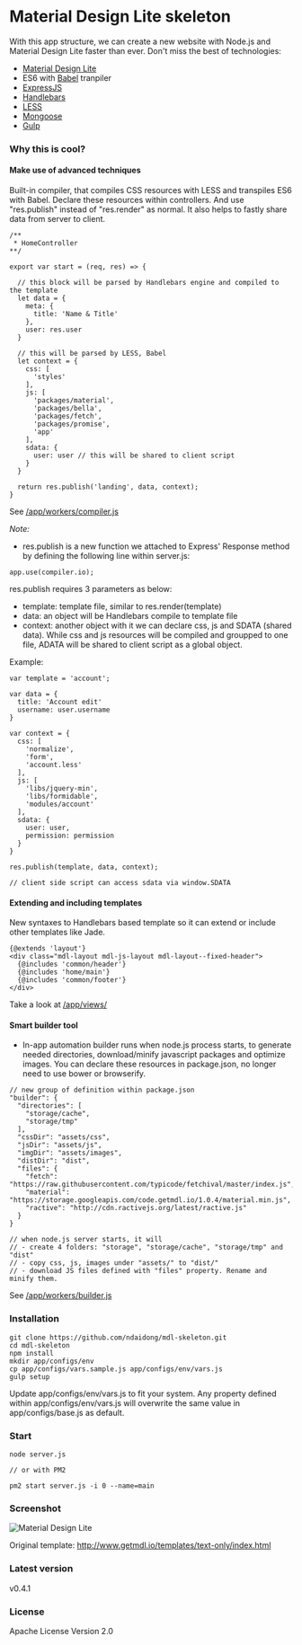 # Material Design Lite skeleton

With this app structure, we can create a new website with Node.js and Material Design Lite faster than ever. Don't miss the best of technologies:

- [Material Design Lite](http://www.getmdl.io/)
- ES6 with [Babel](https://babeljs.io/) tranpiler
- [ExpressJS](http://expressjs.com)
- [Handlebars](http://handlebarsjs.com/)
- [LESS](http://lesscss.org/)
- [Mongoose](http://mongoosejs.com/)
- [Gulp](http://gulpjs.com/)



### Why this is cool?

#### Make use of advanced techniques

Built-in compiler, that compiles CSS resources with LESS and transpiles ES6 with Babel. Declare these resources within controllers. And use "res.publish" instead of "res.render" as normal. It also helps to fastly share data from server to client.

```
/**
 * HomeController
**/

export var start = (req, res) => {

  // this block will be parsed by Handlebars engine and compiled to the template
  let data = {
    meta: {
      title: 'Name & Title'
    },
    user: res.user
  }

  // this will be parsed by LESS, Babel
  let context = {
    css: [
      'styles'
    ],
    js: [
      'packages/material',
      'packages/bella',
      'packages/fetch',
      'packages/promise',
      'app'
    ],
    sdata: {
      user: user // this will be shared to client script
    }
  }

  return res.publish('landing', data, context);
}

```
See [/app/workers/compiler.js](https://github.com/ndaidong/mdl-skeleton/blob/master/app/workers/compiler.js)

*Note:*

- res.publish is a new function we attached to Express' Response method by defining the following line within server.js:

```
app.use(compiler.io);
```

res.publish requires 3 parameters as below:

- template: template file, similar to res.render(template)
- data: an object will be Handlebars compile to template file
- context: another object with it we can declare css, js and SDATA (shared data). While css and js resources will be compiled and groupped to one file, ADATA will be shared to client script as a global object.

Example:

```
var template = 'account';

var data = {
  title: 'Account edit'
  username: user.username
}

var context = {
  css: [
    'normalize',
    'form',
    'account.less'
  ],
  js: [
    'libs/jquery-min',
    'libs/formidable',
    'modules/account'
  ],
  sdata: {
    user: user,
    permission: permission
  }
}

res.publish(template, data, context);

// client side script can access sdata via window.SDATA
```

#### Extending and including templates

New syntaxes to Handlebars based template so it can extend or include other templates like Jade.

```
{@extends 'layout'}
<div class="mdl-layout mdl-js-layout mdl-layout--fixed-header">
  {@includes 'common/header'}
  {@includes 'home/main'}
  {@includes 'common/footer'}
</div>
```

Take a look at [/app/views/](https://github.com/ndaidong/mdl-skeleton/tree/master/app/views)


#### Smart builder tool

- In-app automation builder runs when node.js process starts, to generate needed directories, download/minify javascript packages and optimize images. You can declare these resources in package.json, no longer need to use bower or browserify.

```
// new group of definition within package.json
"builder": {
  "directories": [
    "storage/cache",
    "storage/tmp"
  ],
  "cssDir": "assets/css",
  "jsDir": "assets/js",
  "imgDir": "assets/images",
  "distDir": "dist",
  "files": {
    "fetch": "https://raw.githubusercontent.com/typicode/fetchival/master/index.js",
    "material": "https://storage.googleapis.com/code.getmdl.io/1.0.4/material.min.js",
    "ractive": "http://cdn.ractivejs.org/latest/ractive.js"
  }
}

// when node.js server starts, it will
// - create 4 folders: "storage", "storage/cache", "storage/tmp" and "dist"
// - copy css, js, images under "assets/" to "dist/"
// - download JS files defined with "files" property. Rename and minify them.
```

See [/app/workers/builder.js](https://github.com/ndaidong/mdl-skeleton/blob/master/app/workers/builder.js)




### Installation

```
git clone https://github.com/ndaidong/mdl-skeleton.git
cd mdl-skeleton
npm install
mkdir app/configs/env
cp app/configs/vars.sample.js app/configs/env/vars.js
gulp setup
```

Update app/configs/env/vars.js to fit your system.
Any property defined within app/configs/env/vars.js will overwrite the same value in app/configs/base.js as default.

### Start

```
node server.js

// or with PM2

pm2 start server.js -i 0 --name=main

```

### Screenshot

![Material Design Lite](http://i.imgur.com/SJC0rl5.png)

Original template: http://www.getmdl.io/templates/text-only/index.html


### Latest version

v0.4.1


### License

Apache License Version 2.0

